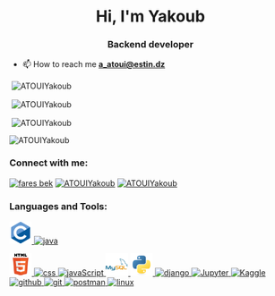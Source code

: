 
<h1 align="center">Hi, I'm Yakoub</h1>
<h3 align="center"> Backend developer </h3>




- 📫 How to reach me **a_atoui@estin.dz**
<p>&nbsp;<img align="center" src="https://github-readme-stats.vercel.app/api/top-langs/?username=ATOUIYakoub&layout=compact&count_private=true&theme=dark&hide=c%2b%2b,Cmake,ShaderLab,Makefile,Mathematica,HLSL,rOFF,SWIFT,Unity3D%20Asset&langs_count=10" alt="ATOUIYakoub" /></p>

<p>&nbsp;<img align="center" src="https://github-readme-stats.vercel.app/api?username=ATOUIYakoub&theme=dracula&show_icons=true&count_private=true&include_all_commits=true" alt="ATOUIYakoub" /></p>
<p>&nbsp;<img align="center" src="https://streak-stats.demolab.com/?user=ATOUIYakoub&theme=highcontrast" alt="ATOUIYakoub" /></p>

  <p align="left"> <img src="https://komarev.com/ghpvc/?username=ATOUIYakoub&label=Profile%20views&color=0e75b6&style=flat" alt="ATOUIYakoub" /> </p>
<h3 align="left">Connect with me:</h3>
<p align="left">
<a href="https://www.facebook.com/yakoub.qu" target="blank"><img align="center" src="https://raw.githubusercontent.com/rahuldkjain/github-profile-readme-generator/master/src/images/icons/Social/facebook.svg" alt="fares bek" height="30" width="40" /></a>
<a href="https://www.instagram.com/yakoub__atoui" target="blank"><img align="center" src="https://raw.githubusercontent.com/rahuldkjain/github-profile-readme-generator/master/src/images/icons/Social/instagram.svg" alt="ATOUIYakoub" height="30" width="40" /></a>
<a href="https://www.linkedin.com/in/abderahman-yakoub-atoui-142517230" target="blank"><img align="center" src="https://raw.githubusercontent.com/rahuldkjain/github-profile-readme-generator/master/src/images/icons/Social/linked-in-alt.svg" alt="ATOUIYakoub" height="30" width="40" /></a>
</p>

<h3 align="left">Languages and Tools:</h3>
<p align="left"> 
  <a href="https://www.cprogramming.com/" target="_blank" rel="noreferrer">  <img src="https://raw.githubusercontent.com/devicons/devicon/master/icons/c/c-original.svg" alt="c" width="40" height="40"/> </a> 
  <a href="https://www.java.com" target="_blank" rel="noreferrer">  <img src="https://skillicons.dev/icons?i=java" alt="java" width="40" height="40"/> </a>

  <a href="https://www.w3.org/html/" target="_blank" rel="noreferrer"> <img src="https://raw.githubusercontent.com/devicons/devicon/master/icons/html5/html5-original-wordmark.svg" alt="html5" width="40" height="40"/> </a>
  <a href="https://www.w3schools.com/css/" target="_blank" rel="noreferrer"> <img src="https://skillicons.dev/icons?i=css" alt="css" width="40" height="40"/> </a>
   <a href="https://developer.mozilla.org/fr/docs/Web/JavaScript" target="_blank" rel="noreferrer"> <img src="https://skillicons.dev/icons?i=js" alt="javaScript" width="40" height="40"/> </a>
  <a href="https://www.mysql.com/" target="_blank" rel="noreferrer"> <img src="https://raw.githubusercontent.com/devicons/devicon/master/icons/mysql/mysql-original-wordmark.svg" alt="mysql" width="40" height="40"/> </a> 
  <a href="https://www.python.org" target="_blank" rel="noreferrer"> <img src="https://raw.githubusercontent.com/devicons/devicon/master/icons/python/python-original.svg" alt="python" width="40" height="40"/> </a> 
  <a href="https://www.djangoproject.com/" target="_blank" rel="noreferrer"> <img src="https://skillicons.dev/icons?i=django" alt="django" width="40" height="40"/> </a> 
  <a href="https://jupyter.org/" target="_blank" rel="noreferrer"> <img src="https://skillicons.dev/icons?i=jupyter" alt="Jupyter" width="40" height="40"/> </a>
  <a href="https://www.kaggle.com/" target="_blank" rel="noreferrer"> <img src="https://skillicons.dev/icons?i=kaggle" alt="Kaggle" width="40" height="40"/> </a>
  <a href="https://github.com" target="_blank" rel="noreferrer"> <img src="https://skillicons.dev/icons?i=github" alt="github" width="40" height="40"/> </a>
  <a href="https://git-scm.com/" target="_blank" rel="noreferrer"> <img src="https://skillicons.dev/icons?i=git" alt="git" width="40" height="40"/> </a>
  <a href="https://www.postman.com/" target="_blank" rel="noreferrer"> <img src="https://skillicons.dev/icons?i=postman" alt="postman" width="40" height="40"/> </a>
  <a href="https://www.linux.org/" target="_blank" rel="noreferrer"> <img src="https://skillicons.dev/icons?i=linux" alt="linux" width="40" height="40"/> </a>

</p>





